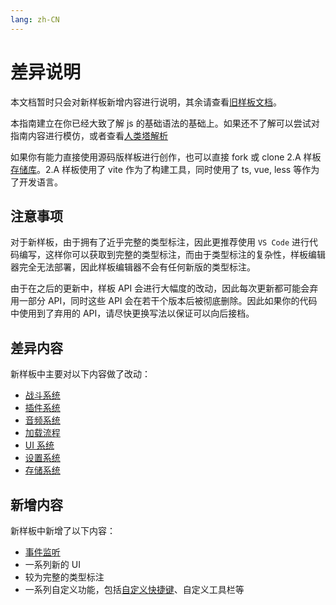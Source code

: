 ```yaml
---
lang: zh-CN
---
```


# 差异说明

本文档暂时只会对新样板新增内容进行说明，其余请查看[旧样板文档](https://h5mota.com/games/template/_docs/#/)。

本指南建立在你已经大致了解 js 的基础语法的基础上。如果还不了解可以尝试对指南内容进行模仿，或者查看[人类塔解析](https://h5mota.com/bbs/thread/?tid=1018&p=1)

如果你有能力直接使用源码版样板进行创作，也可以直接 fork 或 clone 2.A 样板[存储库](https://github.com/unanmed/HumanBreak/tree/template-v2.A)。2.A 样板使用了 vite 作为了构建工具，同时使用了 ts, vue, less 等作为了开发语言。

## 注意事项

对于新样板，由于拥有了近乎完整的类型标注，因此更推荐使用 `VS Code` 进行代码编写，这样你可以获取到完整的类型标注，而由于类型标注的复杂性，样板编辑器完全无法部署，因此样板编辑器不会有任何新版的类型标注。

由于在之后的更新中，样板 API 会进行大幅度的改动，因此每次更新都可能会弃用一部分 API，同时这些 API 会在若干个版本后被彻底删除。因此如果你的代码中使用到了弃用的 API，请尽快更换写法以保证可以向后接档。

## 差异内容

新样板中主要对以下内容做了改动：

-   [战斗系统](./battle.md)
-   [插件系统](./system.md#插件接口与第三方库接口)
-   [音频系统](./audio.md)
-   [加载流程](./system.md#游戏加载流程)
-   [UI 系统](./ui.md)
-   [设置系统](./setting.md)
-   [存储系统](./storage.md)

## 新增内容

新样板中新增了以下内容：

-   [事件监听](./event-emitter.md)
-   一系列新的 UI
-   较为完整的类型标注
-   一系列自定义功能，包括[自定义快捷键](./hotkey.md)、自定义工具栏等
